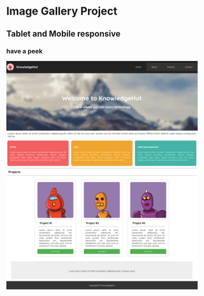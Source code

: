 # Image Gallery Project
## Tablet and Mobile responsive
### have a peek

![gallery](./assets/gallery.png)